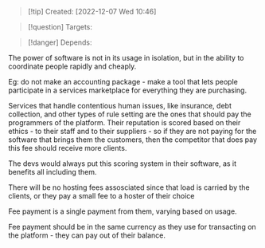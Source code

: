 >[!tip] Created: [2022-12-07 Wed 10:46]

>[!question] Targets: 

>[!danger] Depends: 

The power of software is not in its usage in isolation, but in the ability to coordinate people rapidly and cheaply.

Eg: do not make an accounting package - make a tool that lets people participate in a services marketplace for everything they are purchasing.

Services that handle contentious human issues, like insurance, debt collection, and other types of rule setting are the ones that should pay the programmers of the platform.  Their reputation is scored based on their ethics - to their staff and to their suppliers - so if they are not paying for the software that brings them the customers, then the competitor that does pay this fee should receive more clients.

The devs would always put this scoring system in their software, as it benefits all including them.

There will be no hosting fees assosciated since that load is carried by the clients, or they pay a small fee to a hoster of their choice

Fee payment is a single payment from them, varying based on usage.

Fee payment should be in the same currency as they use for transacting on the platform - they can pay out of their balance.
